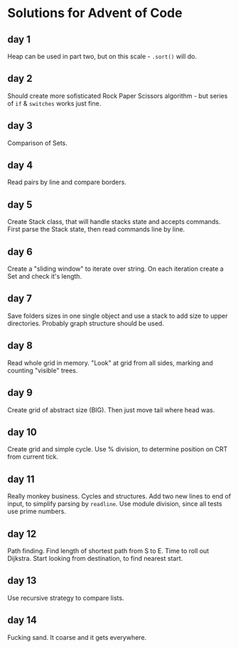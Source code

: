 # Solutions for Advent of Code
## day 1

Heap can be used in part two, but on this scale - `.sort()` will do.

## day 2

Should create more sofisticated Rock Paper Scissors algorithm - but series of `if` & `switches` works just fine.

## day 3

Comparison of Sets.

## day 4

Read pairs by line and compare borders.

## day 5

Create Stack class, that will handle stacks state and accepts commands.
First parse the Stack state, then read commands line by line.

## day 6 

Create a "sliding window" to iterate over string. On each iteration create a Set and check it's length.

## day 7

Save folders sizes in one single object and use a stack to add size to upper directories. Probably graph structure should be used.

## day 8

Read whole grid in memory. "Look" at grid from all sides, marking and counting "visible" trees.

## day 9

Create grid of abstract size (BIG). Then just move tail where head was.

## day 10

Create grid and simple cycle. Use % division, to determine position on CRT from current tick.

## day 11

Really monkey business. Cycles and structures. Add two new lines to end of input, to simplify parsing by `readline`. Use module division, since all tests use prime numbers.

## day 12

Path finding. Find length of shortest path from S to E. Time to roll out Dijkstra. 
Start looking from destination, to find nearest start.

## day 13

Use recursive strategy to compare lists. 

## day 14

Fucking sand. It coarse and it gets everywhere.